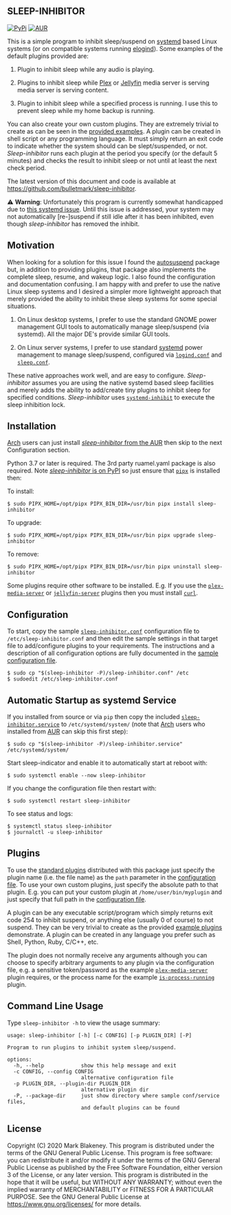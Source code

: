 ## SLEEP-INHIBITOR
[![PyPi](https://img.shields.io/pypi/v/sleep-inhibitor)](https://pypi.org/project/sleep-inhibitor/)
[![AUR](https://img.shields.io/aur/version/sleep-inhibitor)](https://aur.archlinux.org/packages/sleep-inhibitor/)

This is a simple program to inhibit sleep/suspend on
[systemd](https://www.freedesktop.org/wiki/Software/systemd/) based
Linux systems (or on compatible systems running
[elogind](https://github.com/elogind/elogind)). Some examples of the
default plugins provided are:

1. Plugin to inhibit sleep while any audio is playing.

2. Plugins to inhibit sleep while [Plex](https://plex.tv/) or
   [Jellyfin](https://jellyfin.org/) media server is serving media
   server is serving content.

3. Plugin to inhibit sleep while a specified process is running. I
   use this to prevent sleep while my home backup is running.

You can also create your own custom plugins. They are extremely trivial
to create as can be seen in the [provided
examples](sleep_inhibitor/plugins).
A plugin can be created in shell script or any programming language. It
must simply return an exit code to indicate whether the system should can be
slept/suspended, or not. _Sleep-inhibitor_ runs each plugin at the
period you specify (or the default 5 minutes) and checks the result to
inhibit sleep or not until at least the next check period.

The latest version of this document and code is available at
https://github.com/bulletmark/sleep-inhibitor.

:warning: **Warning**: Unfortunately this program is currently somewhat
handicapped due to [this systemd
issue](https://github.com/systemd/systemd/issues/14812). Until this
issue is addressed, your system may not automatically [re-]suspend if
still idle after it has been inhibited, even though _sleep-inhibitor_
has removed the inhibit.

## Motivation

When looking for a solution for this issue I found the
[autosuspend](https://autosuspend.readthedocs.io/en/3.0/index.html)
package but, in addition to providing plugins, that package also
implements the complete sleep, resume, and wakeup logic. I also found
the configuration and documentation confusing. I am happy with and
prefer to use the native Linux sleep systems and I desired a simpler
more lightweight approach that merely provided the ability to inhibit
these sleep systems for some special situations.

1. On Linux desktop systems, I prefer to use the standard GNOME power
   management GUI tools to automatically manage sleep/suspend (via
   systemd). All the major DE's provide similar GUI tools.

2. On Linux server systems, I prefer to use standard
[systemd](https://www.freedesktop.org/wiki/Software/systemd/) power
management to manage sleep/suspend, configured via
[`logind.conf`](https://www.freedesktop.org/software/systemd/man/logind.conf.html)
and
[`sleep.conf`](https://www.freedesktop.org/software/systemd/man/systemd-sleep.conf.html).

These native approaches work well, and are easy to configure.
_Sleep-inhibitor_ assumes you are using the native systemd based sleep
facilities and merely adds the ability to add/create tiny plugins to
inhibit sleep for specified conditions. _Sleep-inhibitor_ uses
[`systemd-inhibit`](https://www.freedesktop.org/software/systemd/man/systemd-inhibit.html)
to execute the sleep inhibition lock.

## Installation

[Arch](https://www.archlinux.org/) users can just install
[_sleep-inhibitor_ from the
AUR](https://aur.archlinux.org/packages/sleep-inhibitor) then skip to
the next Configuration section.

Python 3.7 or later is required. The 3rd party ruamel.yaml package is
also required. Note [_sleep-inhibitor_ is on
PyPI](https://pypi.org/project/sleep-inhibitor/) so just ensure that
[`pipx`](https://pypa.github.io/pipx/) is installed then:

To install:

    $ sudo PIPX_HOME=/opt/pipx PIPX_BIN_DIR=/usr/bin pipx install sleep-inhibitor

To upgrade:

    $ sudo PIPX_HOME=/opt/pipx PIPX_BIN_DIR=/usr/bin pipx upgrade sleep-inhibitor

To remove:

    $ sudo PIPX_HOME=/opt/pipx PIPX_BIN_DIR=/usr/bin pipx uninstall sleep-inhibitor

Some plugins require other software to be installed. E.g. If you use the
[`plex-media-server`](sleep_inhibitor/plugins/plex-media-server)
or
[`jellyfin-server`](sleep_inhibitor/plugins/jellyfin-server)
plugins then you must install [`curl`](https://curl.se/).

## Configuration

To start, copy the sample
[`sleep-inhibitor.conf`](sleep_inhibitor/sleep-inhibitor.conf)
configuration file to `/etc/sleep-inhibitor.conf` and then edit the
sample settings in that target file to add/configure plugins to your
requirements. The instructions and a description of all configuration
options are fully documented in the [sample configuration
file](sleep_inhibitor/sleep-inhibitor.conf).

    $ sudo cp "$(sleep-inhibitor -P)/sleep-inhibitor.conf" /etc
    $ sudoedit /etc/sleep-inhibitor.conf

## Automatic Startup as systemd Service

If you installed from source or via `pip` then copy the included
[`sleep-inhibitor.service`](sleep-/sleep-inhibitor.service)
to `/etc/systemd/system/` (note that [Arch](https://www.archlinux.org/)
users who installed from
[AUR](https://aur.archlinux.org/packages/sleep-inhibitor) can skip this
first step):

    $ sudo cp "$(sleep-inhibitor -P)/sleep-inhibitor.service" /etc/systemd/system/

Start sleep-indicator and enable it to automatically start at reboot with:

    $ sudo systemctl enable --now sleep-inhibitor

If you change the configuration file then restart with:

    $ sudo systemctl restart sleep-inhibitor

To see status and logs:

    $ systemctl status sleep-inhibitor
    $ journalctl -u sleep-inhibitor

## Plugins

To use the [standard
plugins](sleep_inhibitor/plugins)
distributed with this package just specify the plugin name (i.e. the
file name) as the `path` parameter in the [configuration
file](sleep_inhibitor/sleep-inhibitor.conf).
To use your own custom plugins, just specify the absolute path to that
plugin. E.g. you can put your custom plugin at `/home/user/bin/myplugin`
and just specify that full path in the [configuration
file](sleep_inhibitor/sleep-inhibitor.conf).

A plugin can be any executable script/program which simply returns exit
code 254 to inhibit suspend, or anything else (usually 0 of course) to
not suspend. They can be very trivial to create as the provided [example
plugins](sleep_inhibitor/plugins)
demonstrate. A plugin can be created in any language you prefer such as
Shell, Python, Ruby, C/C++, etc.

The plugin does not normally receive any arguments although you can
choose to specify arbitrary arguments to any plugin via the configuration
file, e.g. a sensitive token/password as the example
[`plex-media-server`](sleep_inhibitor/plugins/plex-media-server)
plugin requires, or the process name for the example
[`is-process-running`](sleep_inhibitor/plugins/is-process-running)
plugin.

## Command Line Usage

Type `sleep-inhibitor -h` to view the usage summary:

```
usage: sleep-inhibitor [-h] [-c CONFIG] [-p PLUGIN_DIR] [-P]

Program to run plugins to inhibit system sleep/suspend.

options:
  -h, --help            show this help message and exit
  -c CONFIG, --config CONFIG
                        alternative configuration file
  -p PLUGIN_DIR, --plugin-dir PLUGIN_DIR
                        alternative plugin dir
  -P, --package-dir     just show directory where sample conf/service files,
                        and default plugins can be found
```

## License

Copyright (C) 2020 Mark Blakeney. This program is distributed under the
terms of the GNU General Public License. This program is free software:
you can redistribute it and/or modify it under the terms of the GNU
General Public License as published by the Free Software Foundation,
either version 3 of the License, or any later version. This program is
distributed in the hope that it will be useful, but WITHOUT ANY
WARRANTY; without even the implied warranty of MERCHANTABILITY or
FITNESS FOR A PARTICULAR PURPOSE. See the GNU General Public License at
<https://www.gnu.org/licenses/> for more details.

<!-- vim: se ai syn=markdown: -->
